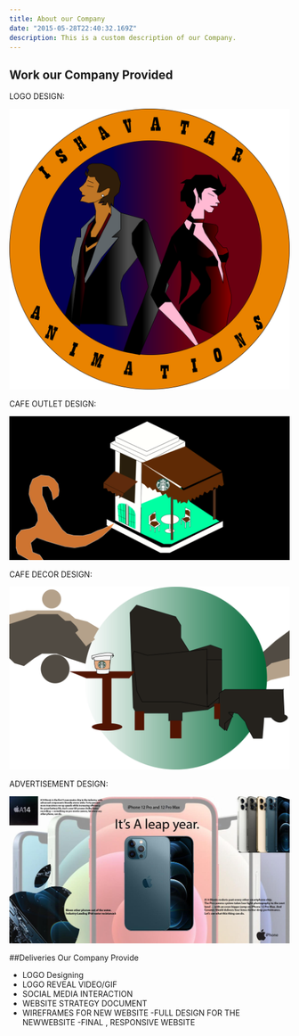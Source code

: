 ```yaml
---
title: About our Company
date: "2015-05-28T22:40:32.169Z"
description: This is a custom description of our Company.
---
```


## Work our Company Provided

LOGO DESIGN:


![Logo](./ishavatar-logo.png)

CAFE OUTLET DESIGN:


![Coffee-cafe](./coffee-cafe.png)

CAFE DECOR DESIGN:


![Cafe-Decor](./cafe-decor.png)

ADVERTISEMENT DESIGN: 


![Cafe-Decor](./ad.jpg)

##Deliveries Our Company Provide
- LOGO Designing
- LOGO REVEAL VIDEO/GIF
- SOCIAL MEDIA INTERACTION
- WEBSITE STRATEGY DOCUMENT
- WIREFRAMES FOR NEW WEBSITE
-FULL DESIGN FOR THE NEWWEBSITE
-FINAL , RESPONSIVE WEBSITE